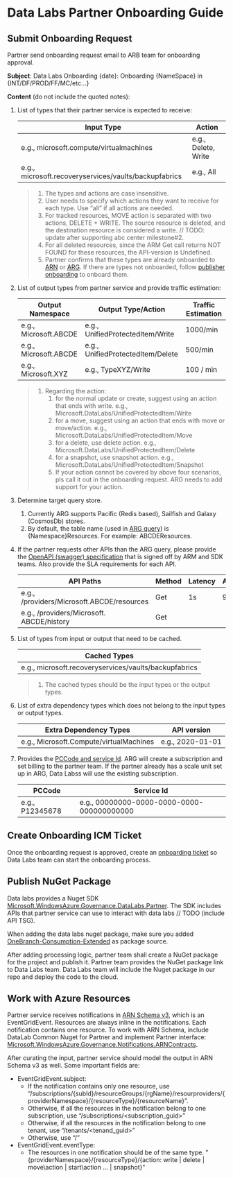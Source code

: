 # Data Labs Partner Onboarding Guide

## Submit Onboarding Request

Partner send onboarding request email to ARB team for onboarding approval.

__Subject__: Data Labs Onboarding {date}: Onboarding {NameSpace} in {INT/DF/PROD/FF/MC/etc…}

__Content__ (do not include the quoted notes):

1. List of types that their partner service is expected to receive:

    | Input Type | Action |
    |---|---|
    | e.g., microsoft.compute/virtualmachines | e.g., Delete, Write |
    | e.g., microsoft.recoveryservices/vaults/backupfabrics | e.g., All |

    > 1. The types and actions are case insensitive.
    > 2. User needs to specify which actions they want to receive for each type. Use “all” if all actions are needed.
    > 3. For tracked resources, MOVE action is separated with two actions, DELETE + WRITE. The source resource is deleted, and the destination resource is considered a write. // TODO: update after supporting abc center milestone#2.
    > 4. For all deleted resources, since the ARM Get call returns NOT FOUND for these resources, the API-version is Undefined.
    > 5. Partner confirms that these types are already onboarded to [ARN](https://portal.microsoftgeneva.com/dashboard/AzureResourceNotifications/ARN%2520Partners/Data%2520Flowing%2520through%2520ARN?overrides=%5b%7b%22query%22:%22//*%5bid=%27NotificationPublisherInfo%27%5d%22,%22key%22:%22value%22,%22replacement%22:%22%22%7d,%7b%22query%22:%22//*%5bid=%27NotificationResourceProviderNamespace%27%5d%22,%22key%22:%22value%22,%22replacement%22:%22%22%7d,%7b%22query%22:%22//*%5bid=%27ResourceType%27%5d%22,%22key%22:%22value%22,%22replacement%22:%22%22%7d,%7b%22query%22:%22//*%5bid=%27Action%27%5d%22,%22key%22:%22value%22,%22replacement%22:%22%22%7d%5d%20) or [ARG](https://portal.microsoftgeneva.com/s/E68E18E0). If there are types not onboarded, follow [publisher onboarding](https://eng.ms/docs/cloud-ai-platform/azure-core/azure-management-and-platforms/control-plane-bburns/azure-resource-notifications/azure-resource-notifications-documentation/partners/publisher/onboarding) to onboard them.

2. List of output types from partner service and provide traffic estimation:

    | Output Namespace | Output Type/Action | Traffic Estimation |
    | --- | -- | -- |
    | e.g., Microsoft.ABCDE | e.g., UnifiedProtectedItem/Write | 1000/min |
    | e.g., Microsoft.ABCDE | e.g., UnifiedProtectedItem/Delete | 500/min |
    | e.g., Microsoft.XYZ | e.g., TypeXYZ/Write | 100 / min |

    > 1. Regarding the action:
    >    1. for the normal update or create, suggest using an action that ends with write. e.g., Microsoft.DataLabs/UnifiedProtectedItem/Write
    >    2. for a move, suggest using an action that ends with move or move/action. e.g., Microsoft.DataLabs/UnifiedProtectedItem/Move
    >    3. for a delete, use delete action. e.g., Microsoft.DataLabs/UnifiedProtectedItem/Delete
    >    4. for a snapshot, use snapshot action. e.g., Microsoft.DataLabs/UnifiedProtectedItem/Snapshot
    >    5. If your action cannot be covered by above four scenarios, pls call it out in the onboarding request. ARG needs to add support for your action.

3. Determine target query store.
   1. Currently ARG supports Pacific (Redis based), Sailfish and Galaxy (CosmosDb) stores.
   2. By default, the table name (used in [ARG query](https://ms.portal.azure.com/#view/HubsExtension/ArgQueryBlade)) is {Namespace}Resources. For example: ABCDEResources.

4. If the partner requests other APIs than the ARG query, please provide the [OpenAPI (swagger) specification](https://armwiki.azurewebsites.net/rpaas/swaggeronboarding.html) that is signed off by ARM and SDK teams. Also provide the SLA requirements for each API.

    |API Paths |Method |Latency |Availability|
    |--|--|--|--|
    |e.g., /providers/Microsoft.ABCDE/resources |Get |1s |99%|
    |e.g., /providers/Microsoft. ABCDE/history |Get | | |

5. List of types from input or output that need to be cached.

    | Cached Types |
    | --- |
    | e.g., microsoft.recoveryservices/vaults/backupfabrics |

    > 1. The cached types should be the input types or the output types.

6. List of extra dependency types which does not belong to the input types or output types.

    | Extra Dependency Types | API version |
    | --- | -- |
    | e.g., Microsoft.Compute/virtualMachines | e.g., 2020-01-01 |

7. Provides the [PCCode and service Id](https://microsoftservicetree.com/services/00df9fbf-c722-42e4-9acd-bc7125483b22/overview). ARG will create a subscription and set billing to the partner team. If the partner already has a scale unit set up in ARG, Data Labss will use the existing subscription.

    | PCCode | Service Id |
    | --- | --- |
    | e.g., P12345678 | e.g., 00000000-0000-0000-0000-000000000000 |

## Create Onboarding ICM Ticket

Once the onboarding request is approved, create an [onboarding ticket](https://portal.microsofticm.com/imp/v3/incidents/create?tmpl=b3I3uP) so Data Labs team can start the onboarding process.

## Publish NuGet Package

Data labs provides a Nuget SDK [Microsoft.WindowsAzure.Governance.DataLabs.Partner](https://msazure.visualstudio.com/One/_artifacts/feed/OneBranch-Consumption-Extended/NuGet/Microsoft.WindowsAzure.Governance.DataLabs.Partner/overview/2023.10.21.2). The SDK includes APIs that partner service can use to interact with data labs // TODO (include API TSG).

When adding the data labs nuget package, make sure you added [OneBranch-Consumption-Extended](https://msazure.pkgs.visualstudio.com/One/_packaging/OneBranch-Consumption-Extended/nuget/v3/index.json) as package source.

After adding processing logic, partner team shall create a NuGet package for the project and publish it. Partner team provides the NuGet package link to Data Labs team. Data Labs team will include the Nuget package in our repo and deploy the code to the cloud.


## Work with Azure Resources

Partner service receives notifications in [ARN Schema v3](https://eng.ms/docs/cloud-ai-platform/azure-core/azure-management-and-platforms/control-plane-bburns/azure-resource-notifications/azure-resource-notifications-documentation/partners/arn-schema/arn-schema-v3), which is an EventGridEvent. Resources are always inline in the notifications. Each notification contains one resource.
To work with ARN Schema, include DataLab Common Nuget for Partner and implement Partner interface: [Microsoft.WindowsAzure.Governance.Notifications.ARNContracts](https://msazure.visualstudio.com/One/_artifacts/feed/OneBranch-Consumption-Extended/NuGet/Microsoft.WindowsAzure.Governance.Notifications.ARNContracts/overview/0.2.0).

After curating the input, partner service should model the output in ARN Schema v3 as well. Some important fields are:

- EventGridEvent.subject:
  - If the notification contains only one resource, use “/subscriptions/{subId}/resourceGroups/{rgName}/resourproviders/{providerNamespace}/{resourceType}/{resourceName}”.
  - Otherwise, if all the resources in the notification belong to one subscription, use “/subscriptions/<subscription_guid>”
  - Otherwise, if all the resources in the notification belong to one tenant, use “/tenants/<tenand_guid>”
  - Otherwise, use “/”
- EventGridEvent.eventType:
  - The resources in one notification should be of the same type. "{providerNamespace}/{resourceType}/{action: write | delete | move\action | start\action … | snapshot}"